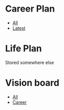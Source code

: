 # Career Plan
- [All](career/)
- [Latest](career/iteration-4.md)


# Life Plan
Stored somewhere else

# Vision board
- [All](boards/)
- [Career](boards/career)